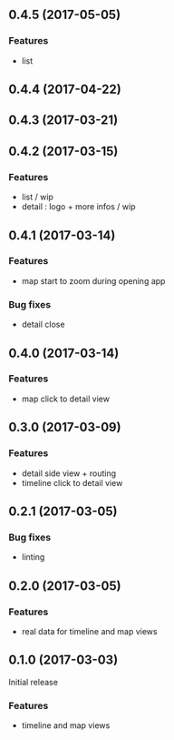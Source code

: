 <a name="0.4.5"></a>
## 0.4.5 (2017-05-05)

### Features

* list

<a name="0.4.4"></a>
## 0.4.4 (2017-04-22)

<a name="0.4.3"></a>
## 0.4.3 (2017-03-21)

<a name="0.4.2"></a>
## 0.4.2 (2017-03-15)

### Features

* list / wip
* detail : logo + more infos / wip

<a name="0.4.1"></a>
## 0.4.1 (2017-03-14)

### Features

* map start to zoom during opening app

### Bug fixes

* detail close

<a name="0.4.0"></a>
## 0.4.0 (2017-03-14)

### Features

* map click to detail view

<a name="0.3.0"></a>
## 0.3.0 (2017-03-09)

### Features

* detail side view + routing
* timeline click to detail view

<a name="0.2.1"></a>
## 0.2.1 (2017-03-05)

### Bug fixes

* linting

<a name="0.2.0"></a>
## 0.2.0 (2017-03-05)

### Features

* real data for timeline and map views

<a name="0.1.0"></a>
## 0.1.0 (2017-03-03)

Initial release

### Features

* timeline and map views
